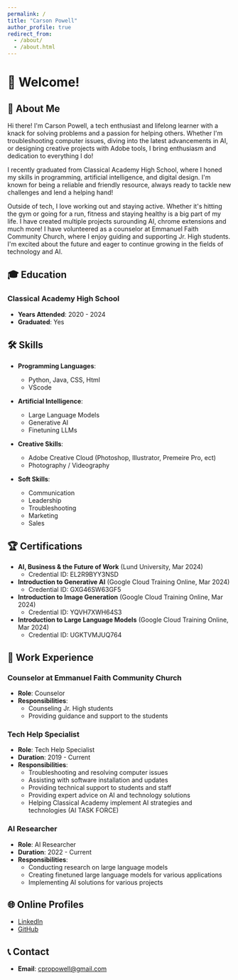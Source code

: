 ```yaml
---
permalink: /
title: "Carson Powell"
author_profile: true
redirect_from: 
  - /about/
  - /about.html
---
```


# 👋 Welcome!

## 📝 About Me

Hi there! I'm Carson Powell, a tech enthusiast and lifelong learner with a knack for solving problems and a passion for helping others. Whether I'm troubleshooting computer issues, diving into the latest advancements in AI, or designing creative projects with Adobe tools, I bring enthusiasm and dedication to everything I do!

I recently graduated from Classical Academy High School, where I honed my skills in programming, artificial intelligence, and digital design. I'm known for being a reliable and friendly resource, always ready to tackle new challenges and lend a helping hand!

Outside of tech, I love working out and staying active. Whether it's hitting the gym or going for a run, fitness and staying healthy is a big part of my life. I have created multiple projects surounding AI, chrome extensions and much more! I have volunteered as a counselor at Emmanuel Faith Community Church, where I enjoy guiding and supporting Jr. High students. I'm excited about the future and eager to continue growing in the fields of technology and AI.

## 🎓 Education

### Classical Academy High School
- **Years Attended**: 2020 - 2024
- **Graduated**: Yes
  
## 🛠️ Skills

- **Programming Languages**:
  - Python, Java, CSS, Html
  - VScode
- **Artificial Intelligence**:
  - Large Language Models
  - Generative AI
  - Finetuning LLMs
- **Creative Skills**:
  - Adobe Creative Cloud (Photoshop, Illustrator, Premeire Pro, ect)
  - Photography / Videography

- **Soft Skills**:
  - Communication
  - Leadership
  - Troubleshooting
  - Marketing
  - Sales
  
## 🏆 Certifications

- **AI, Business & the Future of Work** (Lund University, Mar 2024) 
  - Credential ID: EL2R9BYY3NSD
- **Introduction to Generative AI** (Google Cloud Training Online, Mar 2024)
  - Credential ID: GXG46SW63GF5
- **Introduction to Image Generation** (Google Cloud Training Online, Mar 2024)
  - Credential ID: YQVH7XWH64S3
- **Introduction to Large Language Models** (Google Cloud Training Online, Mar 2024)
  - Credential ID: UGKTVMJUQ764

## 💼 Work Experience

### Counselor at Emmanuel Faith Community Church
- **Role**: Counselor
- **Responsibilities**:
  - Counseling Jr. High students
  - Providing guidance and support to the students

### Tech Help Specialist
- **Role**: Tech Help Specialist
- **Duration**: 2019 - Current
- **Responsibilities**:
  - Troubleshooting and resolving computer issues
  - Assisting with software installation and updates
  - Providing technical support to students and staff
  - Providing expert advice on AI and technology solutions
  - Helping Classical Academy implement AI strategies and technologies (AI TASK FORCE)

### AI Researcher
- **Role**: AI Researcher
- **Duration**: 2022 - Current
- **Responsibilities**:
  - Conducting research on large language models
  - Creating finetuned large language models for various applications
  - Implementing AI solutions for various projects

## 🌐 Online Profiles

- [LinkedIn](https://www.linkedin.com/in/carson-powell-218b732ba/)
- [GitHub](https://github.com/bmg66)

## 📞 Contact

- **Email**: cpropowell@gmail.com
